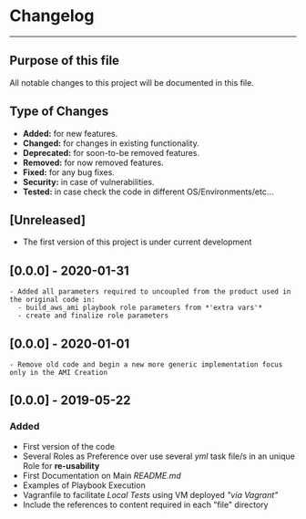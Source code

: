 # Changelog
---

## Purpose of this file

All notable changes to this project will be documented in this file.

## Type of Changes

  - **Added:** for new features.
  - **Changed:** for changes in existing functionality.
  - **Deprecated:** for soon-to-be removed features.
  - **Removed:** for now removed features.
  - **Fixed:** for any bug fixes.
  - **Security:** in case of vulnerabilities.
  - **Tested:** in case check the code in different OS/Environments/etc...

## [Unreleased]
  
  - The first version of this project is under current development

## [0.0.0] - 2020-01-31

    - Added all parameters required to uncoupled from the product used in the original code in:
      - build_aws_ami playbook role parameters from *'extra vars'*
      - create and finalize role parameters

## [0.0.0] - 2020-01-01

    - Remove old code and begin a new more generic implementation focus only in the AMI Creation

## [0.0.0] - 2019-05-22

### Added

  - First version of the code 
  - Several Roles as Preference over use several *yml* task file/s in an unique Role for **re-usability**
  - First Documentation on Main *README.md*
  - Examples of Playbook Execution 
  - Vagranfile to facilitate *Local Tests* using VM deployed *"via Vagrant"*
  - Include the references to content required in each "file" directory
